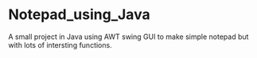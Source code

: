 # Notepad_using_Java
A small project in Java using AWT swing GUI to make simple notepad but with lots of intersting functions. 
